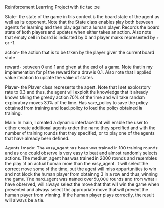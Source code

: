 Reinforcement Learning Project with tic tac toe

State- the state of the game in this context is the board state of the agent as well as its opponent. Note that the State class enables play both between agents for
learning and then play against a human player. Records the board state of both players and updates when either takes an action. Also note that empty cell in board
is indicated by 0 and player marks represented by + or -1. 

action- the action that is to be taken by the player given the current board state

reward- between 0 and 1 and given at the end of a game. Note that in my implemenation for p1 the reward for a draw is 0.1. Also note that I applied value iteration
to update the value of states

Player- the Player class represents the agent. Note that I set exploratory rate to 0.3 and thus, the agent will exploit the knowledge that it already knows taking
the greedy action 70% of the time and will take random exploratory moves 30% of the time. Has save_policy to save the policy obtained from training and load_policy
to load the policy obtained in training.

Main:
In main, I created a dynamic interface that will enable the user to either create additional agents under the name they specified
and with the number of training rounds that they specified, or to play one of the agents that have already been defined.

Agents I made:
The easy_agent has been was trained in 100 training rounds and as one could observe is very easy to beat and almost randomly selects actions.
The medium_agent has was trained in 2000 rounds and resembles the play of an actual human more than the easy_agent. It will select the correct move some of the 
time, but the agent will miss oppurtunities to win and not block the human player from obtaining 3 in a row and thus, winning the game.
The hard_agent was trained over 50,000 rounds and from what I have observed, will always select the move that that will win the game when presented and 
always select the appropriate move that will prevent the human player from winning. If the human player plays correctly, the result will always be a tie.
